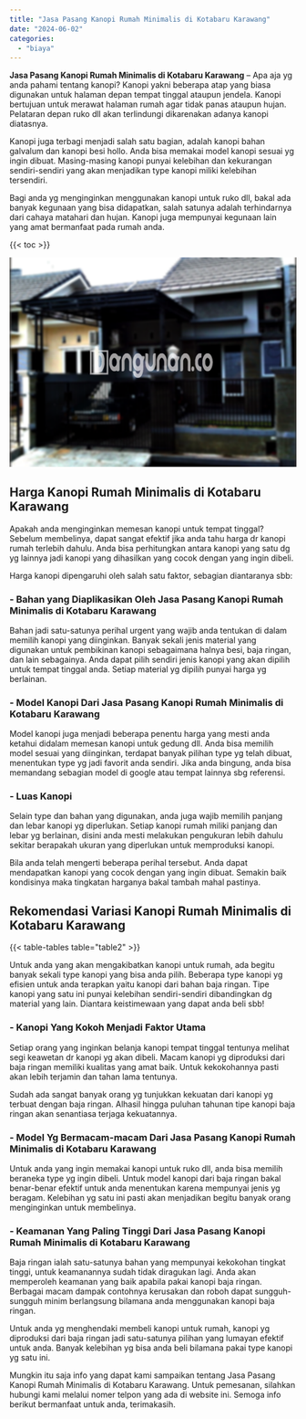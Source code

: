 ```yaml
---
title: "Jasa Pasang Kanopi Rumah Minimalis di Kotabaru Karawang"
date: "2024-06-02"
categories: 
  - "biaya"
---
```


**Jasa Pasang Kanopi Rumah Minimalis di Kotabaru Karawang** – Apa aja yg anda pahami tentang kanopi? Kanopi yakni beberapa atap yang biasa digunakan untuk halaman depan tempat tinggal ataupun jendela. Kanopi bertujuan untuk merawat halaman rumah agar tidak panas ataupun hujan. Pelataran depan ruko dll akan terlindungi dikarenakan adanya kanopi diatasnya.

Kanopi juga terbagi menjadi salah satu bagian, adalah kanopi bahan galvalum dan kanopi besi hollo. Anda bisa memakai model kanopi sesuai yg ingin dibuat. Masing-masing kanopi punyai kelebihan dan kekurangan sendiri-sendiri yang akan menjadikan type kanopi miliki kelebihan tersendiri.

Bagi anda yg menginginkan menggunakan kanopi untuk ruko dll, bakal ada banyak kegunaan yang bisa didapatkan, salah satunya adalah terhindarnya dari cahaya matahari dan hujan. Kanopi juga mempunyai kegunaan lain yang amat bermanfaat pada rumah anda.

{{< toc >}}

![Jasa Pasang Kanopi Rumah Minimalis di Kotabaru Karawang](/images/harga-kanopi-minimalis-50.png)

## Harga Kanopi Rumah Minimalis di Kotabaru Karawang

Apakah anda menginginkan memesan kanopi untuk tempat tinggal? Sebelum membelinya, dapat sangat efektif jika anda tahu harga dr kanopi rumah terlebih dahulu. Anda bisa perhitungkan antara kanopi yang satu dg yg lainnya jadi kanopi yang dihasilkan yang cocok dengan yang ingin dibeli.

Harga kanopi dipengaruhi oleh salah satu faktor, sebagian diantaranya sbb:

### \- Bahan yang Diaplikasikan Oleh Jasa Pasang Kanopi Rumah Minimalis di Kotabaru Karawang

Bahan jadi satu-satunya perihal urgent yang wajib anda tentukan di dalam memilih kanopi yang diinginkan. Banyak sekali jenis material yang digunakan untuk pembikinan kanopi sebagaimana halnya besi, baja ringan, dan lain sebagainya. Anda dapat pilih sendiri jenis kanopi yang akan dipilih untuk tempat tinggal anda. Setiap material yg dipilih punyai harga yg berlainan.

### \- Model Kanopi Dari Jasa Pasang Kanopi Rumah Minimalis di Kotabaru Karawang

Model kanopi juga menjadi beberapa penentu harga yang mesti anda ketahui didalam memesan kanopi untuk gedung dll. Anda bisa memilih model sesuai yang diinginkan, terdapat banyak pilihan type yg telah dibuat, menentukan type yg jadi favorit anda sendiri. Jika anda bingung, anda bisa memandang sebagian model di google atau tempat lainnya sbg referensi.

### \- Luas Kanopi

Selain type dan bahan yang digunakan, anda juga wajib memilih panjang dan lebar kanopi yg diperlukan. Setiap kanopi rumah miliki panjang dan lebar yg berlainan, disini anda mesti melakukan pengukuran lebih dahulu sekitar berapakah ukuran yang diperlukan untuk memproduksi kanopi.

Bila anda telah mengerti beberapa perihal tersebut. Anda dapat mendapatkan kanopi yang cocok dengan yang ingin dibuat. Semakin baik kondisinya maka tingkatan harganya bakal tambah mahal pastinya.

## Rekomendasi Variasi Kanopi Rumah Minimalis di Kotabaru Karawang

{{< table-tables table="table2" >}}

Untuk anda yang akan mengakibatkan kanopi untuk rumah, ada begitu banyak sekali type kanopi yang bisa anda pilih. Beberapa type kanopi yg efisien untuk anda terapkan yaitu kanopi dari bahan baja ringan. Tipe kanopi yang satu ini punyai kelebihan sendiri-sendiri dibandingkan dg material yang lain. Diantara keistimewaan yang dapat anda beli sbb!

### \- Kanopi Yang Kokoh Menjadi Faktor Utama

Setiap orang yang inginkan belanja kanopi tempat tinggal tentunya melihat segi keawetan dr kanopi yg akan dibeli. Macam kanopi yg diproduksi dari baja ringan memiliki kualitas yang amat baik. Untuk kekokohannya pasti akan lebih terjamin dan tahan lama tentunya.

Sudah ada sangat banyak orang yg tunjukkan kekuatan dari kanopi yg terbuat dengan baja ringan. Alhasil hingga puluhan tahunan tipe kanopi baja ringan akan senantiasa terjaga kekuatannya.

### \- Model Yg Bermacam-macam Dari Jasa Pasang Kanopi Rumah Minimalis di Kotabaru Karawang

Untuk anda yang ingin memakai kanopi untuk ruko dll, anda bisa memilih beraneka type yg ingin dibeli. Untuk model kanopi dari baja ringan bakal benar-benar efektif untuk anda menentukan karena mempunyai jenis yg beragam. Kelebihan yg satu ini pasti akan menjadikan begitu banyak orang menginginkan untuk membelinya.

### \- Keamanan Yang Paling Tinggi Dari Jasa Pasang Kanopi Rumah Minimalis di Kotabaru Karawang

Baja ringan ialah satu-satunya bahan yang mempunyai kekokohan tingkat tinggi, untuk keamanannya sudah tidak diragukan lagi. Anda akan memperoleh keamanan yang baik apabila pakai kanopi baja ringan. Berbagai macam dampak contohnya kerusakan dan roboh dapat sungguh-sungguh minim berlangsung bilamana anda menggunakan kanopi baja ringan.

Untuk anda yg menghendaki membeli kanopi untuk rumah, kanopi yg diproduksi dari baja ringan jadi satu-satunya pilihan yang lumayan efektif untuk anda. Banyak kelebihan yg bisa anda beli bilamana pakai type kanopi yg satu ini.

Mungkin itu saja info yang dapat kami sampaikan tentang Jasa Pasang Kanopi Rumah Minimalis di Kotabaru Karawang. Untuk pemesanan, silahkan hubungi kami melalui nomer telpon yang ada di website ini. Semoga info berikut bermanfaat untuk anda, terimakasih.
